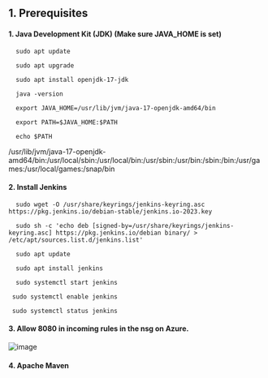 ## 1. Prerequisites

#### 1. Java Development Kit (JDK) (Make sure JAVA_HOME is set)

      sudo apt update
      
      sudo apt upgrade
      
      sudo apt install openjdk-17-jdk
      
      java -version

      export JAVA_HOME=/usr/lib/jvm/java-17-openjdk-amd64/bin

      export PATH=$JAVA_HOME:$PATH

      echo $PATH
/usr/lib/jvm/java-17-openjdk-amd64/bin:/usr/local/sbin:/usr/local/bin:/usr/sbin:/usr/bin:/sbin:/bin:/usr/games:/usr/local/games:/snap/bin   

#### 2. Install Jenkins

      sudo wget -O /usr/share/keyrings/jenkins-keyring.asc https://pkg.jenkins.io/debian-stable/jenkins.io-2023.key
      
      sudo sh -c 'echo deb [signed-by=/usr/share/keyrings/jenkins-keyring.asc] https://pkg.jenkins.io/debian binary/ > /etc/apt/sources.list.d/jenkins.list'
      
      sudo apt update
      
      sudo apt install jenkins
      
      sudo systemctl start jenkins
      
     sudo systemctl enable jenkins
     
     sudo systemctl status jenkins

  #### 3.  Allow 8080 in incoming rules in the nsg on Azure.

  ![image](https://github.com/user-attachments/assets/ffd27c42-e74e-4ae5-b172-2850fcc1ff05)
  


  #### 4. Apache Maven
